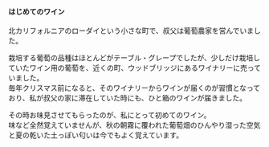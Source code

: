 #### はじめてのワイン 
北カリフォルニアのローダイという小さな町で、叔父は葡萄農家を営んでいました。 

栽培する葡萄の品種はほとんどがテーブル・グレープでしたが、少しだけ栽培していたワイン用の葡萄を、近くの町、ウッドブリッジにあるワイナリーに売っていました。  
毎年クリスマス前になると、そのワイナリーからワインが届くのが習慣となっており、私が叔父の家に滞在していた時にも、ひと箱のワインが届きました。  

その時お味見させてもらったのが、私にとって初めてのワイン。  
味など全然覚えていませんが、秋の朝霧に覆われた葡萄畑のひんやり湿った空気と夏の乾いた土っぽい匂いは今でもよく覚えています。  
